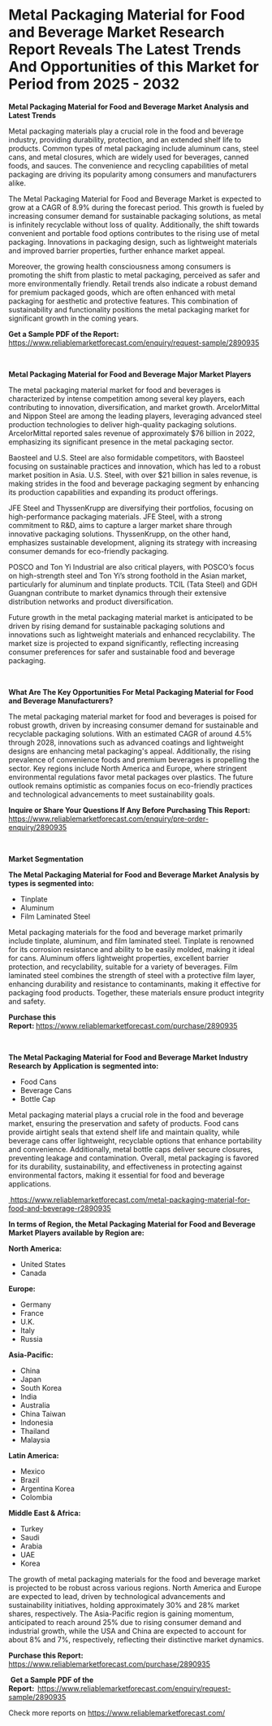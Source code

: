 <p><h1>Metal Packaging Material for Food and Beverage Market Research Report Reveals The Latest Trends And Opportunities of this Market for Period from 2025 - 2032</h1></p><p><strong>Metal Packaging Material for Food and Beverage Market Analysis and Latest Trends</strong></p>
<p><p>Metal packaging materials play a crucial role in the food and beverage industry, providing durability, protection, and an extended shelf life to products. Common types of metal packaging include aluminum cans, steel cans, and metal closures, which are widely used for beverages, canned foods, and sauces. The convenience and recycling capabilities of metal packaging are driving its popularity among consumers and manufacturers alike.</p><p>The Metal Packaging Material for Food and Beverage Market is expected to grow at a CAGR of 8.9% during the forecast period. This growth is fueled by increasing consumer demand for sustainable packaging solutions, as metal is infinitely recyclable without loss of quality. Additionally, the shift towards convenient and portable food options contributes to the rising use of metal packaging. Innovations in packaging design, such as lightweight materials and improved barrier properties, further enhance market appeal. </p><p>Moreover, the growing health consciousness among consumers is promoting the shift from plastic to metal packaging, perceived as safer and more environmentally friendly. Retail trends also indicate a robust demand for premium packaged goods, which are often enhanced with metal packaging for aesthetic and protective features. This combination of sustainability and functionality positions the metal packaging market for significant growth in the coming years.</p></p>
<p><strong>Get a Sample PDF of the Report:&nbsp;</strong> <a href="https://www.reliablemarketforecast.com/enquiry/request-sample/2890935?utm_campaign=3216&utm_medium=2&utm_source=Github&utm_content=ia&utm_term=14032025&utm_id=metal-packaging-material-for-food-and-beverage">https://www.reliablemarketforecast.com/enquiry/request-sample/2890935</a></p>
<p>&nbsp;</p>
<p><strong>Metal Packaging Material for Food and Beverage Major Market Players</strong></p>
<p><p>The metal packaging material market for food and beverages is characterized by intense competition among several key players, each contributing to innovation, diversification, and market growth. ArcelorMittal and Nippon Steel are among the leading players, leveraging advanced steel production technologies to deliver high-quality packaging solutions. ArcelorMittal reported sales revenue of approximately $76 billion in 2022, emphasizing its significant presence in the metal packaging sector.</p><p>Baosteel and U.S. Steel are also formidable competitors, with Baosteel focusing on sustainable practices and innovation, which has led to a robust market position in Asia. U.S. Steel, with over $21 billion in sales revenue, is making strides in the food and beverage packaging segment by enhancing its production capabilities and expanding its product offerings.</p><p>JFE Steel and ThyssenKrupp are diversifying their portfolios, focusing on high-performance packaging materials. JFE Steel, with a strong commitment to R&D, aims to capture a larger market share through innovative packaging solutions. ThyssenKrupp, on the other hand, emphasizes sustainable development, aligning its strategy with increasing consumer demands for eco-friendly packaging.</p><p>POSCO and Ton Yi Industrial are also critical players, with POSCO’s focus on high-strength steel and Ton Yi’s strong foothold in the Asian market, particularly for aluminum and tinplate products. TCIL (Tata Steel) and GDH Guangnan contribute to market dynamics through their extensive distribution networks and product diversification.</p><p>Future growth in the metal packaging material market is anticipated to be driven by rising demand for sustainable packaging solutions and innovations such as lightweight materials and enhanced recyclability. The market size is projected to expand significantly, reflecting increasing consumer preferences for safer and sustainable food and beverage packaging.</p></p>
<p>&nbsp;</p>
<p><strong>What Are The Key Opportunities For Metal Packaging Material for Food and Beverage Manufacturers?</strong></p>
<p><p>The metal packaging material market for food and beverages is poised for robust growth, driven by increasing consumer demand for sustainable and recyclable packaging solutions. With an estimated CAGR of around 4.5% through 2028, innovations such as advanced coatings and lightweight designs are enhancing metal packaging's appeal. Additionally, the rising prevalence of convenience foods and premium beverages is propelling the sector. Key regions include North America and Europe, where stringent environmental regulations favor metal packages over plastics. The future outlook remains optimistic as companies focus on eco-friendly practices and technological advancements to meet sustainability goals.</p></p>
<p><strong>Inquire or Share Your Questions If Any Before Purchasing This Report:</strong> <a href="https://www.reliablemarketforecast.com/enquiry/pre-order-enquiry/2890935?utm_campaign=3216&utm_medium=2&utm_source=Github&utm_content=ia&utm_term=14032025&utm_id=metal-packaging-material-for-food-and-beverage">https://www.reliablemarketforecast.com/enquiry/pre-order-enquiry/2890935</a></p>
<p>&nbsp;</p>
<p><strong>Market Segmentation</strong></p>
<p><strong>The Metal Packaging Material for Food and Beverage Market Analysis by types is segmented into:</strong></p>
<p><ul><li>Tinplate</li><li>Aluminum</li><li>Film Laminated Steel</li></ul></p>
<p><p>Metal packaging materials for the food and beverage market primarily include tinplate, aluminum, and film laminated steel. Tinplate is renowned for its corrosion resistance and ability to be easily molded, making it ideal for cans. Aluminum offers lightweight properties, excellent barrier protection, and recyclability, suitable for a variety of beverages. Film laminated steel combines the strength of steel with a protective film layer, enhancing durability and resistance to contaminants, making it effective for packaging food products. Together, these materials ensure product integrity and safety.</p></p>
<p><strong>Purchase this Report:&nbsp;</strong><a href="https://www.reliablemarketforecast.com/purchase/2890935?utm_campaign=3216&utm_medium=2&utm_source=Github&utm_content=ia&utm_term=14032025&utm_id=metal-packaging-material-for-food-and-beverage">https://www.reliablemarketforecast.com/purchase/2890935</a></p>
<p>&nbsp;</p>
<p><strong>The Metal Packaging Material for Food and Beverage Market Industry Research by Application is segmented into:</strong></p>
<p><ul><li>Food Cans</li><li>Beverage Cans</li><li>Bottle Cap</li></ul></p>
<p><p>Metal packaging material plays a crucial role in the food and beverage market, ensuring the preservation and safety of products. Food cans provide airtight seals that extend shelf life and maintain quality, while beverage cans offer lightweight, recyclable options that enhance portability and convenience. Additionally, metal bottle caps deliver secure closures, preventing leakage and contamination. Overall, metal packaging is favored for its durability, sustainability, and effectiveness in protecting against environmental factors, making it essential for food and beverage applications.</p></p>
<p><a href="https://www.reliablemarketforecast.com/metal-packaging-material-for-food-and-beverage-r2890935?utm_campaign=3216&utm_medium=2&utm_source=Github&utm_content=ia&utm_term=14032025&utm_id=metal-packaging-material-for-food-and-beverage">&nbsp;https://www.reliablemarketforecast.com/metal-packaging-material-for-food-and-beverage-r2890935</a></p>
<p><strong>In terms of Region, the Metal Packaging Material for Food and Beverage Market Players available by Region are:</strong></p>
<p>
    <p> <strong> North America: </strong>
        <ul>
            <li>United States</li>
            <li>Canada</li>
        </ul>
        </p> 
    <p> <strong> Europe: </strong>
        <ul>
            <li>Germany</li>
            <li>France</li>
            <li>U.K.</li>
            <li>Italy</li>
            <li>Russia</li>
        </ul>
        </p> 
    <p> <strong> Asia-Pacific: </strong>
        <ul>
            <li>China</li>
            <li>Japan</li>
            <li>South Korea</li>
            <li>India</li>
            <li>Australia</li>
            <li>China Taiwan</li>
            <li>Indonesia</li>
            <li>Thailand</li>
            <li>Malaysia</li>
        </ul>
        </p> 
    <p> <strong> Latin America: </strong>
        <ul>
            <li>Mexico</li>
            <li>Brazil</li>
            <li>Argentina Korea</li>
            <li>Colombia</li>
        </ul>
        </p> 
    <p> <strong> Middle East & Africa: </strong>
        <ul>
            <li>Turkey</li>
            <li>Saudi</li>
            <li>Arabia</li>
            <li>UAE</li>
            <li>Korea</li>
        </ul>
    </p>
    </p>
<p><p>The growth of metal packaging materials for the food and beverage market is projected to be robust across various regions. North America and Europe are expected to lead, driven by technological advancements and sustainability initiatives, holding approximately 30% and 28% market shares, respectively. The Asia-Pacific region is gaining momentum, anticipated to reach around 25% due to rising consumer demand and industrial growth, while the USA and China are expected to account for about 8% and 7%, respectively, reflecting their distinctive market dynamics.</p></p>
<p><strong>Purchase this Report: </strong><a href="https://www.reliablemarketforecast.com/purchase/2890935?utm_campaign=3216&utm_medium=2&utm_source=Github&utm_content=ia&utm_term=14032025&utm_id=metal-packaging-material-for-food-and-beverage">https://www.reliablemarketforecast.com/purchase/2890935</a></p>
<p>&nbsp;<strong>Get a Sample PDF of the Report:&nbsp;&nbsp;</strong><a href="https://www.reliablemarketforecast.com/enquiry/request-sample/2890935?utm_campaign=3216&utm_medium=2&utm_source=Github&utm_content=ia&utm_term=14032025&utm_id=metal-packaging-material-for-food-and-beverage">https://www.reliablemarketforecast.com/enquiry/request-sample/2890935</a></p>
<p><strong></strong></p>
<p>Check more reports on <a href="https://www.reliablemarketforecast.com/?utm_campaign=3216&utm_medium=2&utm_source=Github&utm_content=ia&utm_term=14032025&utm_id=metal-packaging-material-for-food-and-beverage">https://www.reliablemarketforecast.com/</a></p>